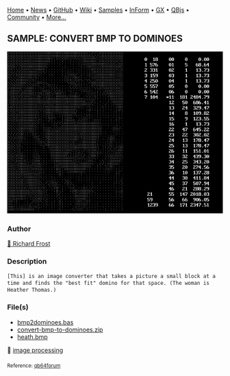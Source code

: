 [Home](https://qb64.com) • [News](../../news.md) • [GitHub](https://github.com/QB64Official/qb64) • [Wiki](https://github.com/QB64Official/qb64/wiki) • [Samples](../../samples.md) • [InForm](../../inform.md) • [GX](../../gx.md) • [QBjs](../../qbjs.md) • [Community](../../community.md) • [More...](../../more.md)

## SAMPLE: CONVERT BMP TO DOMINOES

![output.png](img/output.png)

### Author

[🐝 Richard Frost](../richard-frost.md) 

### Description

```text
[This] is an image converter that takes a picture a small block at a time and finds the "best fit" domino for that space. (The woman is Heather Thomas.)
```

### File(s)

* [bmp2dominoes.bas](src/bmp2dominoes.bas)
* [convert-bmp-to-dominoes.zip](src/convert-bmp-to-dominoes.zip)
* [heath.bmp](src/heath.bmp)

🔗 [image processing](../image-processing.md)


<sub>Reference: [qb64forum](https://qb64forum.alephc.xyz/index.php?topic=4211.0) </sub>
